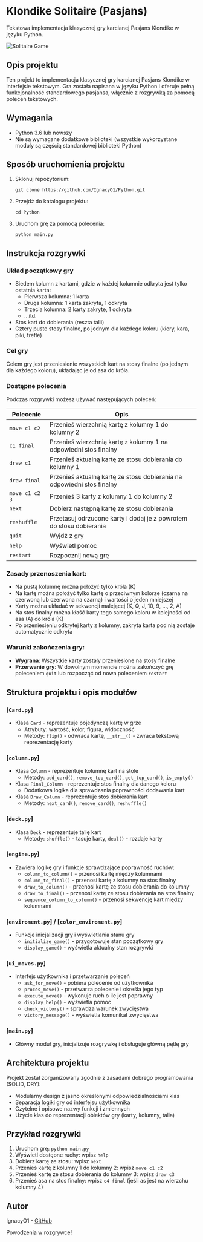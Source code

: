 # Klondike Solitaire (Pasjans)

Tekstowa implementacja klasycznej gry karcianej Pasjans Klondike w języku Python.

![Solitaire Game](https://i.imgur.com/FrLFzfb.png)

## Opis projektu

Ten projekt to implementacja klasycznej gry karcianej Pasjans Klondike w interfejsie tekstowym. Gra została napisana w języku Python i oferuje pełną funkcjonalność standardowego pasjansa, włącznie z rozgrywką za pomocą poleceń tekstowych.

## Wymagania

- Python 3.6 lub nowszy
- Nie są wymagane dodatkowe biblioteki (wszystkie wykorzystane moduły są częścią standardowej biblioteki Python)

## Sposób uruchomienia projektu

1. Sklonuj repozytorium:
   ```
   git clone https://github.com/IgnacyO1/Python.git
   ```
2. Przejdź do katalogu projektu:
   ```
   cd Python
   ```
3. Uruchom grę za pomocą polecenia:
   ```
   python main.py
   ```

## Instrukcja rozgrywki

### Układ początkowy gry
- Siedem kolumn z kartami, gdzie w każdej kolumnie odkryta jest tylko ostatnia karta:
  - Pierwsza kolumna: 1 karta
  - Druga kolumna: 1 karta zakryta, 1 odkryta
  - Trzecia kolumna: 2 karty zakryte, 1 odkryta
  - ...itd.
- Stos kart do dobierania (reszta talii)
- Cztery puste stosy finalne, po jednym dla każdego koloru (kiery, kara, piki, trefle)

### Cel gry
Celem gry jest przeniesienie wszystkich kart na stosy finalne (po jednym dla każdego koloru), układając je od asa do króla.

### Dostępne polecenia

Podczas rozgrywki możesz używać następujących poleceń:

| Polecenie | Opis |
|-----------|------|
| `move c1 c2` | Przenieś wierzchnią kartę z kolumny 1 do kolumny 2 |
| `c1 final` | Przenieś wierzchnią kartę z kolumny 1 na odpowiedni stos finalny |
| `draw c1` | Przenieś aktualną kartę ze stosu dobierania do kolumny 1 |
| `draw final` | Przenieś aktualną kartę ze stosu dobierania na odpowiedni stos finalny |
| `move c1 c2 3` | Przenieś 3 karty z kolumny 1 do kolumny 2 |
| `next` | Dobierz następną kartę ze stosu dobierania |
| `reshuffle` | Przetasuj odrzucone karty i dodaj je z powrotem do stosu dobierania |
| `quit` | Wyjdź z gry |
| `help` | Wyświetl pomoc |
| `restart` | Rozpocznij nową grę |

### Zasady przenoszenia kart:
- Na pustą kolumnę można położyć tylko króla (K)
- Na kartę można położyć tylko kartę o przeciwnym kolorze (czarna na czerwoną lub czerwona na czarną) i wartości o jeden mniejszej
- Karty można układać w sekwencji malejącej (K, Q, J, 10, 9, ..., 2, A)
- Na stos finalny można kłaść karty tego samego koloru w kolejności od asa (A) do króla (K)
- Po przeniesieniu odkrytej karty z kolumny, zakryta karta pod nią zostaje automatycznie odkryta

### Warunki zakończenia gry:
- **Wygrana**: Wszystkie karty zostały przeniesione na stosy finalne
- **Przerwanie gry**: W dowolnym momencie można zakończyć grę poleceniem `quit` lub rozpocząć od nowa poleceniem `restart`

## Struktura projektu i opis modułów

### [`Card.py`]
- Klasa `Card` - reprezentuje pojedynczą kartę w grze
  - Atrybuty: wartość, kolor, figura, widoczność
  - Metody: `flip()` - odwraca kartę, `__str__()` - zwraca tekstową reprezentację karty

### [`column.py`]
- Klasa `Column` - reprezentuje kolumnę kart na stole
  - Metody: `add_card()`, `remove_top_card()`, `get_top_card()`, `is_empty()`
- Klasa `Final_Column` - reprezentuje stos finalny dla danego koloru
  - Dodatkowa logika dla sprawdzania poprawności dodawania kart
- Klasa `Draw_Column` - reprezentuje stos dobierania kart
  - Metody: `next_card()`, `remove_card()`, `reshuffle()`

### [`deck.py`]
- Klasa `Deck` - reprezentuje talię kart
  - Metody: `shuffle()` - tasuje karty, `deal()` - rozdaje karty

### [`engine.py`]
- Zawiera logikę gry i funkcje sprawdzające poprawność ruchów:
  - `column_to_column()` - przenosi kartę między kolumnami
  - `column_to_final()` - przenosi kartę z kolumny na stos finalny
  - `draw_to_column()` - przenosi kartę ze stosu dobierania do kolumny
  - `draw_to_final()` - przenosi kartę ze stosu dobierania na stos finalny
  - `sequence_column_to_column()` - przenosi sekwencję kart między kolumnami

### [`enviroment.py`] / [`color_enviroment.py`]
- Funkcje inicjalizacji gry i wyświetlania stanu gry
  - `initialize_game()` - przygotowuje stan początkowy gry
  - `display_game()` - wyświetla aktualny stan rozgrywki

### [`ui_moves.py`]
- Interfejs użytkownika i przetwarzanie poleceń
  - `ask_for_move()` - pobiera polecenie od użytkownika
  - `proces_move()` - przetwarza polecenie i określa jego typ
  - `execute_move()` - wykonuje ruch o ile jest poprawny
  - `display_help()` - wyświetla pomoc
  - `check_victory()` - sprawdza warunek zwycięstwa
  - `victory_message()` - wyświetla komunikat zwycięstwa

### [`main.py`]
- Główny moduł gry, inicjalizuje rozgrywkę i obsługuje główną pętlę gry

## Architektura projektu

Projekt został zorganizowany zgodnie z zasadami dobrego programowania (SOLID, DRY):
- Modularny design z jasno określonymi odpowiedzialnościami klas
- Separacja logiki gry od interfejsu użytkownika
- Czytelne i opisowe nazwy funkcji i zmiennych
- Użycie klas do reprezentacji obiektów gry (karty, kolumny, talia)

## Przykład rozgrywki

1. Uruchom grę: `python main.py`
2. Wyświetl dostępne ruchy: wpisz `help`
3. Dobierz kartę ze stosu: wpisz `next`
4. Przenieś kartę z kolumny 1 do kolumny 2: wpisz `move c1 c2`
5. Przenieś kartę ze stosu dobierania do kolumny 3: wpisz `draw c3`
6. Przenieś asa na stos finalny: wpisz `c4 final` (jeśli as jest na wierzchu kolumny 4)

## Autor

IgnacyO1 - [GitHub](https://github.com/IgnacyO1)

Powodzenia w rozgrywce!